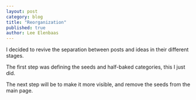 ```yaml
---
layout: post
category: blog
title: "Reorganization"
published: true
author: Lee Elenbaas
---
```


I decided to revive the separation between posts and ideas in their different stages.

The first step was defining the seeds and half-baked categories, this I just did.

The next step will be to make it more visible, and remove the seeds from the main page.
